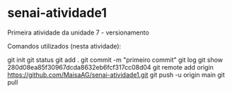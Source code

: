 # senai-atividade1
Primeira atividade da unidade 7 - versionamento

Comandos utilizados (nesta atividade):

git init
git status
git add .
git commit -m "primeiro commit"
git log
git show 280d08ea85f30967dcda8632eb6fcf317cc08d04
git remote add origin https://github.com/MaisaAG/senai-atividade1.git
git push -u origin main
git pull